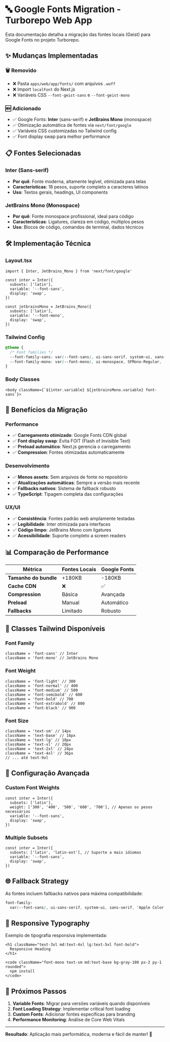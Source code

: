 # 🔤 Google Fonts Migration - Turborepo Web App

Esta documentação detalha a migração das fontes locais (Geist) para Google Fonts no projeto
Turborepo.

## ✨ Mudanças Implementadas

### 🗑️ **Removido**

- ❌ Pasta `apps/web/app/fonts/` com arquivos `.woff`
- ❌ Import `localFont` do Next.js
- ❌ Variáveis CSS `--font-geist-sans` e `--font-geist-mono`

### 🆕 **Adicionado**

- ✅ Google Fonts: **Inter** (sans-serif) e **JetBrains Mono** (monospace)
- ✅ Otimização automática de fontes via `next/font/google`
- ✅ Variáveis CSS customizadas no Tailwind config
- ✅ Font display swap para melhor performance

## 📋 Fontes Selecionadas

### **Inter** (Sans-serif)

- **Por quê**: Fonte moderna, altamente legível, otimizada para telas
- **Características**: 18 pesos, suporte completo a caracteres latinos
- **Uso**: Textos gerais, headings, UI components

### **JetBrains Mono** (Monospace)

- **Por quê**: Fonte monospace profissional, ideal para código
- **Características**: Ligatures, clareza em código, múltiplos pesos
- **Uso**: Blocos de código, comandos de terminal, dados técnicos

## 🛠️ Implementação Técnica

### Layout.tsx

```tsx
import { Inter, JetBrains_Mono } from 'next/font/google'

const inter = Inter({
  subsets: ['latin'],
  variable: '--font-sans',
  display: 'swap',
})

const jetbrainsMono = JetBrains_Mono({
  subsets: ['latin'],
  variable: '--font-mono',
  display: 'swap',
})
```

### Tailwind Config

```css
@theme {
  /* Font families */
  --font-family-sans: var(--font-sans), ui-sans-serif, system-ui, sans-serif;
  --font-family-mono: var(--font-mono), ui-monospace, SFMono-Regular, 'SF Mono';
}
```

### Body Classes

```tsx
<body className={`${inter.variable} ${jetbrainsMono.variable} font-sans`}>
```

## 🚀 Benefícios da Migração

### **Performance**

- ✅ **Carregamento otimizado**: Google Fonts CDN global
- ✅ **Font display swap**: Evita FOIT (Flash of Invisible Text)
- ✅ **Preload automático**: Next.js gerencia o carregamento
- ✅ **Compression**: Fontes otimizadas automaticamente

### **Desenvolvimento**

- ✅ **Menos assets**: Sem arquivos de fonte no repositório
- ✅ **Atualizações automáticas**: Sempre a versão mais recente
- ✅ **Fallbacks nativos**: Sistema de fallback robusto
- ✅ **TypeScript**: Tipagem completa das configurações

### **UX/UI**

- ✅ **Consistência**: Fontes padrão web amplamente testadas
- ✅ **Legibilidade**: Inter otimizada para interfaces
- ✅ **Código limpo**: JetBrains Mono com ligatures
- ✅ **Acessibilidade**: Suporte completo a screen readers

## 📊 Comparação de Performance

| Métrica               | Fontes Locais | Google Fonts |
| --------------------- | ------------- | ------------ |
| **Tamanho do bundle** | +180KB        | -180KB       |
| **Cache CDN**         | ❌            | ✅           |
| **Compression**       | Básica        | Avançada     |
| **Preload**           | Manual        | Automático   |
| **Fallbacks**         | Limitado      | Robusto      |

## 🎨 Classes Tailwind Disponíveis

### **Font Family**

```tsx
className = 'font-sans' // Inter
className = 'font-mono' // JetBrains Mono
```

### **Font Weight**

```tsx
className = 'font-light' // 300
className = 'font-normal' // 400
className = 'font-medium' // 500
className = 'font-semibold' // 600
className = 'font-bold' // 700
className = 'font-extrabold' // 800
className = 'font-black' // 900
```

### **Font Size**

```tsx
className = 'text-sm' // 14px
className = 'text-base' // 16px
className = 'text-lg' // 18px
className = 'text-xl' // 20px
className = 'text-2xl' // 24px
className = 'text-4xl' // 36px
// ... até text-9xl
```

## 🔧 Configuração Avançada

### **Custom Font Weights**

```tsx
const inter = Inter({
  subsets: ['latin'],
  weight: ['300', '400', '500', '600', '700'], // Apenas os pesos necessários
  variable: '--font-sans',
  display: 'swap',
})
```

### **Multiple Subsets**

```tsx
const inter = Inter({
  subsets: ['latin', 'latin-ext'], // Suporte a mais idiomas
  variable: '--font-sans',
  display: 'swap',
})
```

## 🌐 Fallback Strategy

As fontes incluem fallbacks nativos para máxima compatibilidade:

```css
font-family:
  var(--font-sans), ui-sans-serif, system-ui, sans-serif, 'Apple Color Emoji', 'Segoe UI Emoji';
```

## 📱 Responsive Typography

Exemplo de tipografia responsiva implementada:

```tsx
<h1 className="text-3xl md:text-4xl lg:text-5xl font-bold">
  Responsive Heading
</h1>

<code className="font-mono text-sm md:text-base bg-gray-100 px-2 py-1 rounded">
  npm install
</code>
```

## 🔮 Próximos Passos

1. **Variable Fonts**: Migrar para versões variáveis quando disponíveis
2. **Font Loading Strategy**: Implementar critical font loading
3. **Custom Fonts**: Adicionar fontes específicas para branding
4. **Performance Monitoring**: Análise de Core Web Vitals

---

**Resultado**: Aplicação mais performática, moderna e fácil de manter! 🎉
